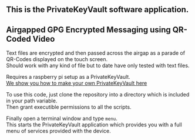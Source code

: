 ## This is the PrivateKeyVault software application.
## Airgapped GPG Encrypted Messaging using QR-Coded Video  
Text files are encrypted and then passed across the airgap as a parade of QR-Codes displayed on the touch screen.  
Should work with any kind of file but to date have only tested with text files.  

Requires a raspberry pi setup as a PrivateKeyVault.  
[We show you how to make your own PrivateKeyVault here](https://github.com/johnshearing/PrivateKeyVault)  

To use this code, just clone the repository into a directory which is included in your path variable.  
Then grant executible permissions to all the scripts.  

Finally open a terminal window and type `menu`.  
This starts the PrivateKeyVault application which provides you with a full menu of services provided with the device.  

